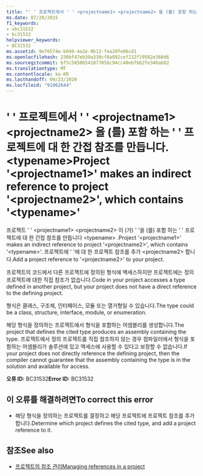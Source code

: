 ```yaml
---
title: "' ' 프로젝트에서 ' ' <projectname1> <projectname2> 을 (를) 포함 하는 ' ' 프로젝트에 대 한 간접 참조를 만듭니다. <typename>"
ms.date: 07/20/2015
f1_keywords:
- vbc31532
- bc31532
helpviewer_keywords:
- BC31532
ms.assetid: 9ef6574e-b049-4a2e-9b12-fea2dfe06cd1
ms.openlocfilehash: 230bf47eb39a330cf8a892cef232f19582e368d6
ms.sourcegitcommit: bf5c5850654187705bc94cc40ebfb62fe346ab02
ms.translationtype: MT
ms.contentlocale: ko-KR
ms.lasthandoff: 09/23/2020
ms.locfileid: "91062644"
---
```

# <a name="project-projectname1-makes-an-indirect-reference-to-project-projectname2-which-contains-typename"></a><span data-ttu-id="a347f-102">' ' 프로젝트에서 ' ' \<projectname1> \<projectname2> 을 (를) 포함 하는 ' ' 프로젝트에 대 한 간접 참조를 만듭니다. \<typename></span><span class="sxs-lookup"><span data-stu-id="a347f-102">Project '\<projectname1>' makes an indirect reference to project '\<projectname2>', which contains '\<typename>'</span></span>

<span data-ttu-id="a347f-103">프로젝트 ' ' \<projectname1> \<projectname2> 이 (가) ' '을 (를) 포함 하는 ' ' 프로젝트에 대 한 간접 참조를 만듭니다 \<typename> .</span><span class="sxs-lookup"><span data-stu-id="a347f-103">Project '\<projectname1>' makes an indirect reference to project '\<projectname2>', which contains '\<typename>'.</span></span> <span data-ttu-id="a347f-104">프로젝트에 ' '에 대 한 프로젝트 참조를 추가 \<projectname2> 합니다.</span><span class="sxs-lookup"><span data-stu-id="a347f-104">Add a project reference to '\<projectname2>' to your project.</span></span>  
  
 <span data-ttu-id="a347f-105">프로젝트의 코드에서 다른 프로젝트에 정의된 형식에 액세스하지만 프로젝트에는 정의 프로젝트에 대한 직접 참조가 없습니다.</span><span class="sxs-lookup"><span data-stu-id="a347f-105">Code in your project accesses a type defined in another project, but your project does not have a direct reference to the defining project.</span></span>  
  
 <span data-ttu-id="a347f-106">형식은 클래스, 구조체, 인터페이스, 모듈 또는 열거형일 수 있습니다.</span><span class="sxs-lookup"><span data-stu-id="a347f-106">The type could be a class, structure, interface, module, or enumeration.</span></span>  
  
 <span data-ttu-id="a347f-107">해당 형식을 정의하는 프로젝트에서 형식을 포함하는 어셈블리를 생성합니다.</span><span class="sxs-lookup"><span data-stu-id="a347f-107">The project that defines the cited type produces an assembly containing the type.</span></span> <span data-ttu-id="a347f-108">프로젝트에서 정의 프로젝트를 직접 참조하지 않는 경우 컴파일러에서 형식을 포함하는 어셈블리가 솔루션에 있고 액세스에 사용할 수 있다고 보장할 수 없습니다.</span><span class="sxs-lookup"><span data-stu-id="a347f-108">If your project does not directly reference the defining project, then the compiler cannot guarantee that the assembly containing the type is in the solution and available for access.</span></span>  
  
 <span data-ttu-id="a347f-109">**오류 ID:** BC31532</span><span class="sxs-lookup"><span data-stu-id="a347f-109">**Error ID:** BC31532</span></span>  
  
## <a name="to-correct-this-error"></a><span data-ttu-id="a347f-110">이 오류를 해결하려면</span><span class="sxs-lookup"><span data-stu-id="a347f-110">To correct this error</span></span>  
  
- <span data-ttu-id="a347f-111">해당 형식을 정의하는 프로젝트를 결정하고 해당 프로젝트에 프로젝트 참조를 추가합니다.</span><span class="sxs-lookup"><span data-stu-id="a347f-111">Determine which project defines the cited type, and add a project reference to it.</span></span>  
  
## <a name="see-also"></a><span data-ttu-id="a347f-112">참조</span><span class="sxs-lookup"><span data-stu-id="a347f-112">See also</span></span>

- [<span data-ttu-id="a347f-113">프로젝트의 참조 관리</span><span class="sxs-lookup"><span data-stu-id="a347f-113">Managing references in a project</span></span>](/visualstudio/ide/managing-references-in-a-project)

